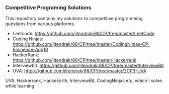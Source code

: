 ### Competitive Programing Solutions
This repository contains my solutions to competitive programming questions from various platforms.

* Leetcode: https://github.com/jitendrakr88/CP/tree/master/LeetCode
* Coding Ninjas: https://github.com/jitendrakr88/CP/tree/master/CodingNinjas-CP-Eminence-Aug19
* HackerRank: https://github.com/jitendrakr88/CP/tree/master/Hackerrank
* Interviewbit: https://github.com/jitendrakr88/CP/tree/master/InterviewBit
* UVA: https://github.com/jitendrakr88/CP/tree/master/2CP3-UVA

UVA, Hackerrank, HackeEarth, InterviewBit, CodingNinjas etc, which I solve while learning.

